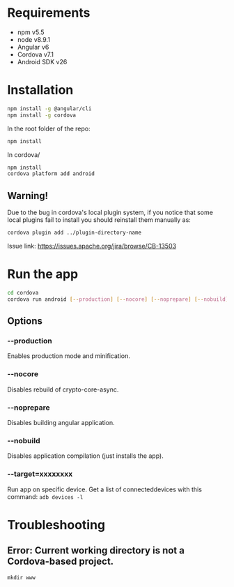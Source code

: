 # Requirements

* npm v5.5
* node v8.9.1
* Angular v6
* Cordova v7.1
* Android SDK v26

# Installation
```bash
npm install -g @angular/cli
npm install -g cordova
```

In the root folder of the repo:
```bash
npm install
```

In cordova/
```bash
npm install
cordova platform add android
```

## Warning!
Due to the bug in cordova's local plugin system, if you notice that some local plugins fail to install you should reinstall them manually as:
```bash
cordova plugin add ../plugin-directory-name
```
Issue link: https://issues.apache.org/jira/browse/CB-13503

# Run the app
```bash
cd cordova
cordova run android [--production] [--nocore] [--noprepare] [--nobuild] [--target=xxxxxxxx]
```

## Options
### --production
Enables production mode and minification.
### --nocore
Disables rebuild of crypto-core-async.
### --noprepare
Disables building angular application.
### --nobuild
Disables application compilation (just installs the app).
### --target=xxxxxxxx
Run app on specific device. Get a list of connecteddevices with this command: `adb devices -l`

# Troubleshooting
## Error: Current working directory is not a Cordova-based project.
`mkdir www`
